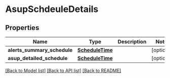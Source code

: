 # AsupSchdeuleDetails

## Properties
Name | Type | Description | Notes
------------ | ------------- | ------------- | -------------
**alerts_summary_schedule** | [**ScheduleTime**](ScheduleTime.md) |  | [optional] 
**asup_detailed_schedule** | [**ScheduleTime**](ScheduleTime.md) |  | [optional] 

[[Back to Model list]](../README.md#documentation-for-models) [[Back to API list]](../README.md#documentation-for-api-endpoints) [[Back to README]](../README.md)


